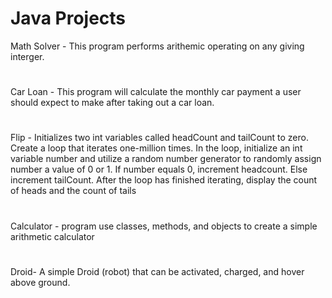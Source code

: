 # Java Projects
Math Solver - This program performs arithemic operating on any giving interger.
#
Car Loan - This program will calculate the monthly car payment a user should expect to make after taking out a car loan.
#
Flip - Initializes two int variables called headCount and tailCount to zero. Create a loop that iterates one-million times. In the loop, initialize an int variable number and utilize a random number generator to randomly assign number a value of 0 or 1. If number equals 0, increment headcount. Else increment tailCount. After the loop has finished iterating, display the count of heads and the count of tails
#
Calculator - program use classes, methods, and objects to create a simple arithmetic calculator
#
Droid- A simple Droid (robot) that can be activated, charged, and hover above ground. 
#
